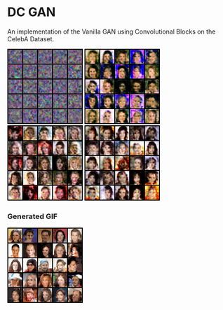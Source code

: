 # DC GAN

An implementation of the Vanilla GAN using Convolutional Blocks on the CelebA Dataset.

![](images/0.png)     ![](images/10000.png)       ![](images/15600.png)             ![](images/20800.png)



### Generated GIF
![](images/402hmc.gif)
